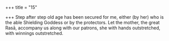+++
title = "15"

+++
Step after step old age has been secured for me, either (by her) who is  the able Shielding Goddess or by the protectors.
Let the mother, the great Rasā, accompany us along with our patrons,  she with hands outstretched, with winnings outstretched.
